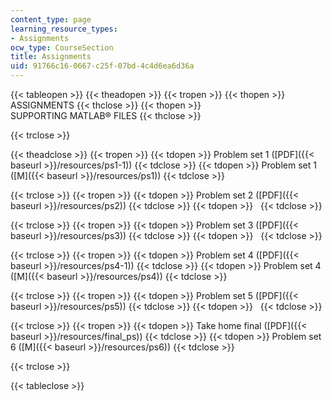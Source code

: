 ```yaml
---
content_type: page
learning_resource_types:
- Assignments
ocw_type: CourseSection
title: Assignments
uid: 91766c16-0667-c25f-07bd-4c4d6ea6d36a
---
```


{{< tableopen >}}
{{< theadopen >}}
{{< tropen >}}
{{< thopen >}}
ASSIGNMENTS
{{< thclose >}}
{{< thopen >}}
SUPPORTING MATLAB® FILES
{{< thclose >}}

{{< trclose >}}

{{< theadclose >}}
{{< tropen >}}
{{< tdopen >}}
Problem set 1 ([PDF]({{< baseurl >}}/resources/ps1-1))
{{< tdclose >}}
{{< tdopen >}}
Problem set 1 ([M]({{< baseurl >}}/resources/ps1))
{{< tdclose >}}

{{< trclose >}}
{{< tropen >}}
{{< tdopen >}}
Problem set 2 ([PDF]({{< baseurl >}}/resources/ps2))
{{< tdclose >}}
{{< tdopen >}}
 
{{< tdclose >}}

{{< trclose >}}
{{< tropen >}}
{{< tdopen >}}
Problem set 3 ([PDF]({{< baseurl >}}/resources/ps3))
{{< tdclose >}}
{{< tdopen >}}
 
{{< tdclose >}}

{{< trclose >}}
{{< tropen >}}
{{< tdopen >}}
Problem set 4 ([PDF]({{< baseurl >}}/resources/ps4-1))
{{< tdclose >}}
{{< tdopen >}}
Problem set 4 ([M]({{< baseurl >}}/resources/ps4))
{{< tdclose >}}

{{< trclose >}}
{{< tropen >}}
{{< tdopen >}}
Problem set 5 ([PDF]({{< baseurl >}}/resources/ps5))
{{< tdclose >}}
{{< tdopen >}}
 
{{< tdclose >}}

{{< trclose >}}
{{< tropen >}}
{{< tdopen >}}
Take home final ([PDF]({{< baseurl >}}/resources/final_ps))
{{< tdclose >}}
{{< tdopen >}}
Problem set 6 ([M]({{< baseurl >}}/resources/ps6))
{{< tdclose >}}

{{< trclose >}}

{{< tableclose >}}